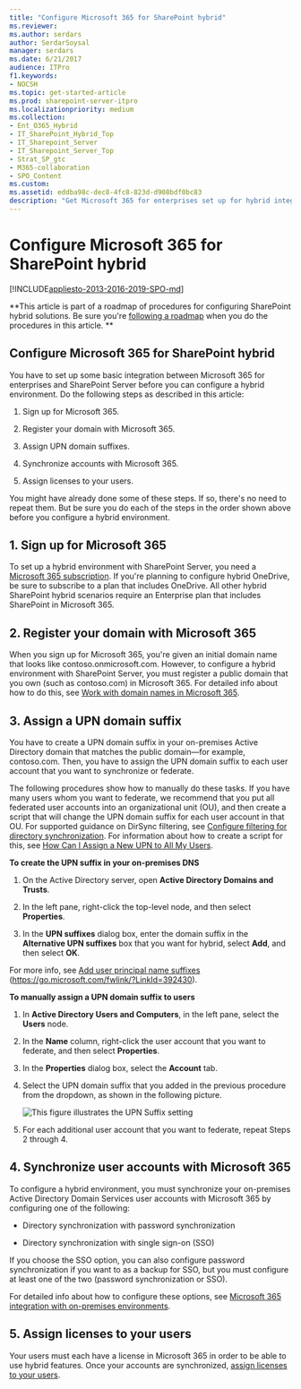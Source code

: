 ```yaml
---
title: "Configure Microsoft 365 for SharePoint hybrid"
ms.reviewer: 
ms.author: serdars
author: SerdarSoysal
manager: serdars
ms.date: 6/21/2017
audience: ITPro
f1.keywords:
- NOCSH
ms.topic: get-started-article
ms.prod: sharepoint-server-itpro
ms.localizationpriority: medium
ms.collection:
- Ent_O365_Hybrid
- IT_SharePoint_Hybrid_Top
- IT_Sharepoint_Server
- IT_Sharepoint_Server_Top
- Strat_SP_gtc
- M365-collaboration
- SPO_Content
ms.custom: 
ms.assetid: eddba98c-dec8-4fc8-823d-d908bdf0bc83
description: "Get Microsoft 365 for enterprises set up for hybrid integration with SharePoint Server."
---
```


# Configure Microsoft 365 for SharePoint hybrid

[!INCLUDE[appliesto-2013-2016-2019-SPO-md](../includes/appliesto-2013-2016-2019-SPO-md.md)] 
  
 **This article is part of a roadmap of procedures for configuring SharePoint hybrid solutions. Be sure you're [following a roadmap](configuration-roadmaps.md) when you do the procedures in this article. **
  
## Configure Microsoft 365 for SharePoint hybrid

You have to set up some basic integration between Microsoft 365 for enterprises and SharePoint Server before you can configure a hybrid environment. Do the following steps as described in this article:
  
1. Sign up for Microsoft 365.
    
2. Register your domain with Microsoft 365.
    
3. Assign UPN domain suffixes.
    
4. Synchronize accounts with Microsoft 365.
    
5. Assign licenses to your users.
    
You might have already done some of these steps. If so, there's no need to repeat them. But be sure you do each of the steps in the order shown above before you configure a hybrid environment.
  
## 1. Sign up for Microsoft 365

To set up a hybrid environment with SharePoint Server, you need a [Microsoft 365 subscription](https://go.microsoft.com/fwlink/p/?LinkID=532795). If you're planning to configure hybrid OneDrive, be sure to subscribe to a plan that includes OneDrive. All other hybrid SharePoint hybrid scenarios require an Enterprise plan that includes SharePoint in Microsoft 365. 
  
## 2. Register your domain with Microsoft 365

When you sign up for Microsoft 365, you're given an initial domain name that looks like contoso.onmicrosoft.com. However, to configure a hybrid environment with SharePoint Server, you must register a public domain that you own (such as contoso.com) in Microsoft 365. For detailed info about how to do this, see [Work with domain names in Microsoft 365](/microsoft-365/admin/setup/add-domain).
  
## 3. Assign a UPN domain suffix
<a name="assignUPN"> </a>

You have to create a UPN domain suffix in your on-premises Active Directory domain that matches the public domain—for example, contoso.com. Then, you have to assign the UPN domain suffix to each user account that you want to synchronize or federate.
  
The following procedures show how to manually do these tasks. If you have many users whom you want to federate, we recommend that you put all federated user accounts into an organizational unit (OU), and then create a script that will change the UPN domain suffix for each user account in that OU. For supported guidance on DirSync filtering, see [Configure filtering for directory synchronization](/azure/active-directory/hybrid/whatis-hybrid-identity). For information about how to create a script for this, see [How Can I Assign a New UPN to All My Users](https://go.microsoft.com/fwlink/?LinkId=392242).
  
 **To create the UPN suffix in your on-premises DNS**
  
1. On the Active Directory server, open **Active Directory Domains and Trusts**.
    
2. In the left pane, right-click the top-level node, and then select **Properties**.
    
3. In the **UPN suffixes** dialog box, enter the domain suffix in the **Alternative UPN suffixes** box that you want for hybrid, select **Add**, and then select **OK**.
    
For more info, see [Add user principal name suffixes](/previous-versions/windows/it-pro/windows-server-2003/cc756018(v=ws.10)) (https://go.microsoft.com/fwlink/?LinkId=392430). 
  
 **To manually assign a UPN domain suffix to users**
  
1. In **Active Directory Users and Computers**, in the left pane, select the **Users** node. 
    
2. In the **Name** column, right-click the user account that you want to federate, and then select **Properties**.
    
3. In the **Properties** dialog box, select the **Account** tab. 
    
4. Select the UPN domain suffix that you added in the previous procedure from the dropdown, as shown in the following picture.
    
     ![This figure illustrates the UPN Suffix setting](../media/UPNSuffix_Hybrid.jpg)
  
5. For each additional user account that you want to federate, repeat Steps 2 through 4.
    
## 4. Synchronize user accounts with Microsoft 365

<a name="assignUPN"> </a>

To configure a hybrid environment, you must synchronize your on-premises Active Directory Domain Services user accounts with Microsoft 365 by configuring one of the following:
  
- Directory synchronization with password synchronization
    
- Directory synchronization with single sign-on (SSO)
    
If you choose the SSO option, you can also configure password synchronization if you want to as a backup for SSO, but you must configure at least one of the two (password synchronization or SSO). 
  
For detailed info about how to configure these options, see [Microsoft 365 integration with on-premises environments](/microsoft-365/enterprise/microsoft-365-integration).
  
## 5. Assign licenses to your users
<a name="assignUPN"> </a>

Your users must each have a license in Microsoft 365 in order to be able to use hybrid features. Once your accounts are synchronized, [assign licenses to your users](/microsoft-365/admin/add-users/add-users).
